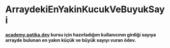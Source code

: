 # ArraydekiEnYakinKucukVeBuyukSayi
#### [academy.patika.dev](https://academy.patika.dev/tr/dashboard) kursu için hazırladığım kullanıcının girdiği sayıya arrayde bulunan en yakın küçük ve büyük sayıyı vuran ödev.
